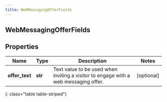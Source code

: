 ```yaml
---
title: WebMessagingOfferFields
---
```

## WebMessagingOfferFields

## Properties

|Name | Type | Description | Notes|
|------------ | ------------- | ------------- | -------------|
| **offer_text** | **str** | Text value to be used when inviting a visitor to engage with a web messaging offer. | [optional] |
{: class="table table-striped"}


